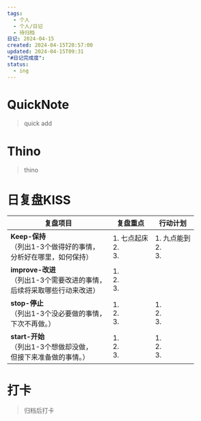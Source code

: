 ```yaml
---
tags:
  - 个人
  - 个人/日记
  - 待归档
日记: 2024-04-15
created: 2024-04-15T20:57:00
updated: 2024-04-15T09:31
"#日记完成度": 
status:
  - ing
---
```

# QuickNote
> quick add

# Thino
> thino

# 日复盘KISS
| **复盘项目**                                             | **复盘重点**              | **行动计划**              |
| ---------------------------------------------------- | --------------------- | --------------------- |
| **Keep-保持**<br>（列出1-3个做得好的事情，<br>   分析好在哪里，如何保持）     | 1.  七点起床<br>2. <br>3. | 1.  九点能到<br>2. <br>3. |
| **improve-改进**<br>（列出1-3个需要改进的事情，<br>  后续将采取哪些行动来改进） | 1.  <br>2. <br>3.     |                       |
| **stop-停止**<br>（列出1-3个没必要做的事情，<br>下次不再做。）            | 1.  <br>2. <br>3.     | 1.  <br>2. <br>3.     |
| **start-开始**<br>（列出1-3个想做却没做，<br>但接下来准备做的事情。）        | 1.  <br>2. <br>3.     | 1.  <br>2. <br>3.     |



# 打卡
> 归档后打卡


